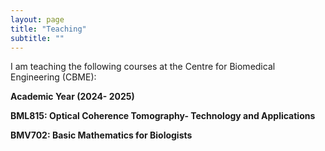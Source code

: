 ```yaml
---
layout: page
title: "Teaching"
subtitle: ""
---
```

I am teaching the following courses at the Centre for Biomedical Engineering (CBME): 

**Academic Year (2024- 2025)**   

**BML815: Optical Coherence Tomography- Technology and Applications**   

**BMV702: Basic Mathematics for Biologists**   
